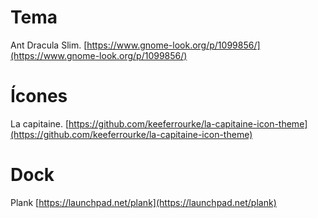 # Tema
Ant Dracula Slim.
[https://www.gnome-look.org/p/1099856/](https://www.gnome-look.org/p/1099856/)

# Ícones
La capitaine.
[https://github.com/keeferrourke/la-capitaine-icon-theme](https://github.com/keeferrourke/la-capitaine-icon-theme)

# Dock
Plank
[https://launchpad.net/plank](https://launchpad.net/plank)

